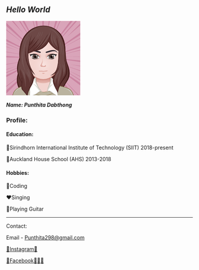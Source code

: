## ***Hello World***

![](avatar.png "Tangkwa's avatar")

***Name: Punthita Dabthong***

### Profile:

#### Education: 

💜Sirindhorn International Institute of Technology (SIIT) 2018-present

💛Auckland House School (AHS) 2013-2018


#### Hobbies:

💙Coding

❤️Singing

🧡Playing Guitar

<!-- blank line -->
----
<!-- blank line -->


Contact:

Email - Punthita298@gmail.com

<a href="https://www.instagram.com/tk_ccb/">🌈Instagram🌟</a>

<a href="https://www.facebook.com/profile.php?id=100014594763804">🤖Facebook👩🏻‍💻</a>
